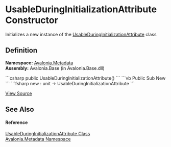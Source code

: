 # UsableDuringInitializationAttribute Constructor


Initializes a new instance of the <a href="T_Avalonia_Metadata_UsableDuringInitializationAttribute">UsableDuringInitializationAttribute</a> class



## Definition
**Namespace:** <a href="N_Avalonia_Metadata">Avalonia.Metadata</a>  
**Assembly:** Avalonia.Base (in Avalonia.Base.dll)

<Tabs groupId="api-code-preview">
<TabItem value="csharp" label="C#">
```csharp
public UsableDuringInitializationAttribute()
```
</TabItem>
<TabItem value="vb" label="VB">
```vb
Public Sub New
```
</TabItem>
<TabItem value="fsharp" label="F#">
```fsharp
new : unit -> UsableDuringInitializationAttribute
```
</TabItem>
</Tabs>



<a href="https://github.com/AvaloniaUI/Avalonia/tree/master/src/Avalonia.Base/Metadata/UsableDuringInitializationAttribute.cs" title="View the source code">View Source</a>



## See Also


#### Reference
<a href="T_Avalonia_Metadata_UsableDuringInitializationAttribute">UsableDuringInitializationAttribute Class</a>  
<a href="N_Avalonia_Metadata">Avalonia.Metadata Namespace</a>  

